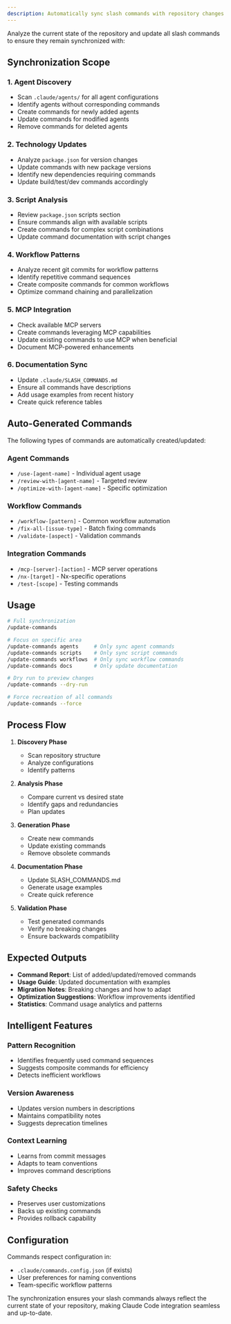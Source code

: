 ```yaml
---
description: Automatically sync slash commands with repository changes and agent configurations
---
```


Analyze the current state of the repository and update all slash commands to ensure they remain synchronized with:

## Synchronization Scope

### 1. Agent Discovery

- Scan `.claude/agents/` for all agent configurations
- Identify agents without corresponding commands
- Create commands for newly added agents
- Update commands for modified agents
- Remove commands for deleted agents

### 2. Technology Updates

- Analyze `package.json` for version changes
- Update commands with new package versions
- Identify new dependencies requiring commands
- Update build/test/dev commands accordingly

### 3. Script Analysis

- Review `package.json` scripts section
- Ensure commands align with available scripts
- Create commands for complex script combinations
- Update command documentation with script changes

### 4. Workflow Patterns

- Analyze recent git commits for workflow patterns
- Identify repetitive command sequences
- Create composite commands for common workflows
- Optimize command chaining and parallelization

### 5. MCP Integration

- Check available MCP servers
- Create commands leveraging MCP capabilities
- Update existing commands to use MCP when beneficial
- Document MCP-powered enhancements

### 6. Documentation Sync

- Update `.claude/SLASH_COMMANDS.md`
- Ensure all commands have descriptions
- Add usage examples from recent history
- Create quick reference tables

## Auto-Generated Commands

The following types of commands are automatically created/updated:

### Agent Commands

- `/use-[agent-name]` - Individual agent usage
- `/review-with-[agent-name]` - Targeted review
- `/optimize-with-[agent-name]` - Specific optimization

### Workflow Commands

- `/workflow-[pattern]` - Common workflow automation
- `/fix-all-[issue-type]` - Batch fixing commands
- `/validate-[aspect]` - Validation commands

### Integration Commands

- `/mcp-[server]-[action]` - MCP server operations
- `/nx-[target]` - Nx-specific operations
- `/test-[scope]` - Testing commands

## Usage

```bash
# Full synchronization
/update-commands

# Focus on specific area
/update-commands agents     # Only sync agent commands
/update-commands scripts    # Only sync script commands
/update-commands workflows  # Only sync workflow commands
/update-commands docs       # Only update documentation

# Dry run to preview changes
/update-commands --dry-run

# Force recreation of all commands
/update-commands --force
```

## Process Flow

1. **Discovery Phase**
   - Scan repository structure
   - Analyze configurations
   - Identify patterns

2. **Analysis Phase**
   - Compare current vs desired state
   - Identify gaps and redundancies
   - Plan updates

3. **Generation Phase**
   - Create new commands
   - Update existing commands
   - Remove obsolete commands

4. **Documentation Phase**
   - Update SLASH_COMMANDS.md
   - Generate usage examples
   - Create quick reference

5. **Validation Phase**
   - Test generated commands
   - Verify no breaking changes
   - Ensure backwards compatibility

## Expected Outputs

- **Command Report**: List of added/updated/removed commands
- **Usage Guide**: Updated documentation with examples
- **Migration Notes**: Breaking changes and how to adapt
- **Optimization Suggestions**: Workflow improvements identified
- **Statistics**: Command usage analytics and patterns

## Intelligent Features

### Pattern Recognition

- Identifies frequently used command sequences
- Suggests composite commands for efficiency
- Detects inefficient workflows

### Version Awareness

- Updates version numbers in descriptions
- Maintains compatibility notes
- Suggests deprecation timelines

### Context Learning

- Learns from commit messages
- Adapts to team conventions
- Improves command descriptions

### Safety Checks

- Preserves user customizations
- Backs up existing commands
- Provides rollback capability

## Configuration

Commands respect configuration in:

- `.claude/commands.config.json` (if exists)
- User preferences for naming conventions
- Team-specific workflow patterns

The synchronization ensures your slash commands always reflect the current state of your repository, making Claude Code integration seamless and up-to-date.
